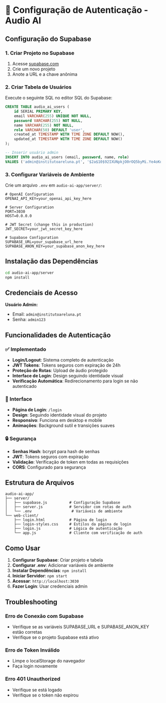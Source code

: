 # 🔐 Configuração de Autenticação - Audio AI

## Configuração do Supabase

### 1. Criar Projeto no Supabase

1. Acesse [supabase.com](https://supabase.com)
2. Crie um novo projeto
3. Anote a URL e a chave anônima

### 2. Criar Tabela de Usuários

Execute o seguinte SQL no editor SQL do Supabase:

```sql
CREATE TABLE audio_ai_users (
    id SERIAL PRIMARY KEY,
    email VARCHAR(255) UNIQUE NOT NULL,
    password VARCHAR(255) NOT NULL,
    name VARCHAR(255) NOT NULL,
    role VARCHAR(50) DEFAULT 'user',
    created_at TIMESTAMP WITH TIME ZONE DEFAULT NOW(),
    updated_at TIMESTAMP WITH TIME ZONE DEFAULT NOW()
);

-- Inserir usuário admin
INSERT INTO audio_ai_users (email, password, name, role) 
VALUES ('admin@institutoareluna.pt', '$2a$10$92IXUNpkjO0rOQ5byMi.Ye4oKoEa3Ro9llC/.og/at2.uheWG/igi', 'Administrador', 'admin');
```

### 3. Configurar Variáveis de Ambiente

Crie um arquivo `.env` em `audio-ai-app/server/`:

```env
# OpenAI Configuration
OPENAI_API_KEY=your_openai_api_key_here

# Server Configuration
PORT=3030
HOST=0.0.0.0

# JWT Secret (change this in production)
JWT_SECRET=your_jwt_secret_key_here

# Supabase Configuration
SUPABASE_URL=your_supabase_url_here
SUPABASE_ANON_KEY=your_supabase_anon_key_here
```

## Instalação das Dependências

```bash
cd audio-ai-app/server
npm install
```

## Credenciais de Acesso

**Usuário Admin:**
- Email: `admin@institutoareluna.pt`
- Senha: `admin123`

## Funcionalidades de Autenticação

### ✅ Implementado

- **Login/Logout**: Sistema completo de autenticação
- **JWT Tokens**: Tokens seguros com expiração de 24h
- **Proteção de Rotas**: Upload de áudio protegido
- **Interface de Login**: Design seguindo identidade visual
- **Verificação Automática**: Redirecionamento para login se não autenticado

### 🎨 Interface

- **Página de Login**: `/login`
- **Design**: Seguindo identidade visual do projeto
- **Responsivo**: Funciona em desktop e mobile
- **Animações**: Background sutil e transições suaves

### 🔒 Segurança

- **Senhas Hash**: bcrypt para hash de senhas
- **JWT**: Tokens seguros com expiração
- **Validação**: Verificação de token em todas as requisições
- **CORS**: Configurado para segurança

## Estrutura de Arquivos

```
audio-ai-app/
├── server/
│   ├── supabase.js          # Configuração Supabase
│   ├── server.js            # Servidor com rotas de auth
│   └── .env                  # Variáveis de ambiente
└── web-client/
    ├── login.html           # Página de login
    ├── login-styles.css     # Estilos da página de login
    ├── login.js             # Lógica de autenticação
    └── app.js               # Cliente com verificação de auth
```

## Como Usar

1. **Configurar Supabase**: Criar projeto e tabela
2. **Configurar .env**: Adicionar variáveis de ambiente
3. **Instalar Dependências**: `npm install`
4. **Iniciar Servidor**: `npm start`
5. **Acessar**: `http://localhost:3030`
6. **Fazer Login**: Usar credenciais admin

## Troubleshooting

### Erro de Conexão com Supabase
- Verifique se as variáveis SUPABASE_URL e SUPABASE_ANON_KEY estão corretas
- Verifique se o projeto Supabase está ativo

### Erro de Token Inválido
- Limpe o localStorage do navegador
- Faça login novamente

### Erro 401 Unauthorized
- Verifique se está logado
- Verifique se o token não expirou
